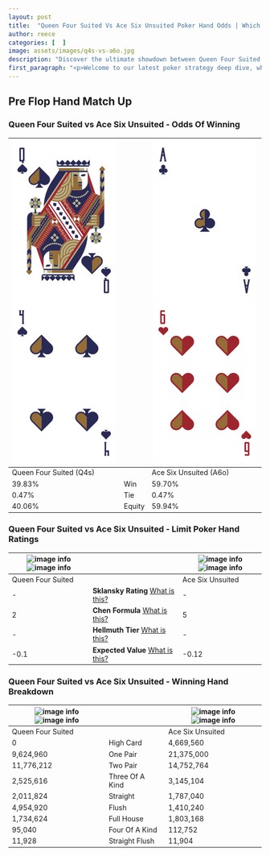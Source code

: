 ```yaml
---
layout: post
title:  "Queen Four Suited Vs Ace Six Unsuited Poker Hand Odds | Which Is The Better Hand In Poker? A Complete Guide"
author: reece
categories: [  ]
image: assets/images/q4s-vs-a6o.jpg
description: "Discover the ultimate showdown between Queen Four Suited and Ace Six Unsuited in poker! Uncover the odds, strategies, and scenarios where one hand triumphs over the other. Get ready to up your poker game with this thrilling analysis."
first_paragraph: "<p>Welcome to our latest poker strategy deep dive, where we're pitting two distinct hands against each other in a high-stakes showdown: Queen Four Suited vs Ace Six Unsuited.</p><p>In the dynamic world of poker, every decision counts, and knowing which hand holds the upper hand is key to your success at the table.</p><p>In this article, we'll dissect these two hands, explore the scenarios where one dominates the other, and equip you with the knowledge to make strategic choices that can tip the odds in your favor.</p><p>Get ready to unravel the intriguing dynamics of these poker hands and elevate your game to new heights.</p>"
---
```




[comment]: # (sp0)

## Pre Flop Hand Match Up

<div class="table hand-ratings" markdown="1"> 



### Queen Four Suited vs Ace Six Unsuited - Odds Of Winning


    
| ![image info](assets/images/hand1/q.png) ![image info](assets/images/hand1/4.png) |  | ![image info](assets/images/hand2/a.png) ![image info](assets/images/hand2/6o.png) |
| -------- | -------- | -------- |
| Queen Four Suited (Q4s) |  | Ace Six Unsuited (A6o) |
| 39.83% | Win | 59.70% |
| 0.47% | Tie | 0.47% |
| 40.06% | Equity | 59.94% |




[comment]: # (sp1)



### Queen Four Suited vs Ace Six Unsuited - Limit Poker Hand Ratings


    
| ![image info](https://www.riverpairs.com/assets/images/hand1/q.png) ![image info](https://www.riverpairs.com/assets/images/hand1/4.png) |  | ![image info](https://www.riverpairs.com/assets/images/hand2/a.png) ![image info](https://www.riverpairs.com/assets/images/hand2/6o.png) |
| -------- | -------- | -------- |
| Queen Four Suited |  | Ace Six Unsuited |
| - | **Sklansky Rating** [What is this?](/sklansky-rating-explained) | - |
| 2 | **Chen Formula** [What is this?](/chen-formula-explained) | 5 |
| - | **Hellmuth Tier** [What is this?](/Hellmuth-tier-explained) | - |
| -0.1 | **Expected Value** [What is this?](/expected-value-explained) | -0.12 |




[comment]: # (sp2)



### Queen Four Suited vs Ace Six Unsuited - Winning Hand Breakdown


    
| ![image info](https://www.riverpairs.com/assets/images/hand1/q.png) ![image info](https://www.riverpairs.com/assets/images/hand1/4.png) |  | ![image info](https://www.riverpairs.com/assets/images/hand2/a.png) ![image info](https://www.riverpairs.com/assets/images/hand2/6o.png) |
| -------- | -------- | -------- |
| Queen Four Suited |  | Ace Six Unsuited |
| 0 | High Card | 4,669,560 |
| 9,624,960 | One Pair | 21,375,000 |
| 11,776,212 | Two Pair | 14,752,764 |
| 2,525,616 | Three Of A Kind | 3,145,104 |
| 2,011,824 | Straight | 1,787,040 |
| 4,954,920 | Flush | 1,410,240 |
| 1,734,624 | Full House | 1,803,168 |
| 95,040 | Four Of A Kind | 112,752 |
| 11,928 | Straight Flush | 11,904 |




[comment]: # (sp3)



</div>

[comment]: # (sp4)



[comment]: # (sp5)


